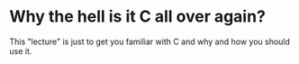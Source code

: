 # Why the hell is it C all over again?

This "lecture" is just to get you familiar with C and why and how you should use it.

